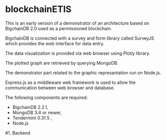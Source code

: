 # blockchainETIS


This is an early version of a demonstrator of an architecture based on BigchainDB 2.0 used as a permissioned blockchain.

BigchainDB is connected with a survey and form library called SurveyJS which provides the web interface for data entry.

The data visualization is provided via web browser using Plotly library.

The plotted graph are retrieved by querying MongoDB.

The demonstrator part related to the graphic represantation run on Node.js.

Express.js as a middleware web framework is used to allow the communication between web browser and database.

The following components are required:
- BigchainDB 2.2.1,
- MongoDB 3.4 or newer,
- Tendermint 0.31.5 ,
- Node.js 

#1. Backend
